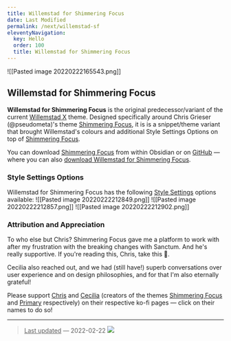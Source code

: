 ```yaml
---
title: Willemstad for Shimmering Focus
date: Last Modified 
permalink: /next/willemstad-sf
eleventyNavigation:
  key: Hello 
  order: 100
  title: Willemstad for Shimmering Focus
---
```


![[Pasted image 20220222165543.png]]

## Willemstad for Shimmering Focus

**Willemstad for Shimmering Focus** is the original predecessor/variant of the current <u>Willemstad X</u> theme. Designed specifically around Chris Grieser (@pseudometa)'s theme <u>Shimmering Focus</u>, it is is a snippet/theme variant that brought Willemstad's colours and additional Style Settings Options on top of <u>Shimmering Focus</u>.

You can download <u>Shimmering Focus</u> from within Obsidian or on [GitHub](https://github.com/chrisgrieser/shimmering-focus) — where you can also [download Willemstad for Shimmering Focus](https://github.com/tingmelvin/willemstad).

### Style Settings Options
Willemstad for Shimmering Focus has the following <u>Style Settings</u> options available:
![[Pasted image 20220222212849.png]]
![[Pasted image 20220222212857.png]]
![[Pasted image 20220222212902.png]]

### Attribution and Appreciation
To who else but Chris? Shimmering Focus gave me a platform to work with after my frustration with the breaking changes with Sanctum. And he's really supportive. If you're reading this, Chris, take this 💙.

Cecilia also reached out, and we had (still have!) superb conversations over user experience and on design philosophies, and for that I'm also eternally grateful!

Please support [Chris](https://ko-fi.com/pseudometa) and [Cecilia](https://ko-fi.com/ceciliamay) (creators of the themes [Shimmering Focus](https://github.com/chrisgrieser/shimmering-focus) and [Primary](https://github.com/ceciliamay/obsidianmd-theme-primary) respectively) on their respective ko-fi pages — click on their names to do so! 

---
> <u>Last updated</u> — 2022-02-22 ![](https://img.shields.io/badge/version-SF%200.1.5%20Amstel-00BD6E)
